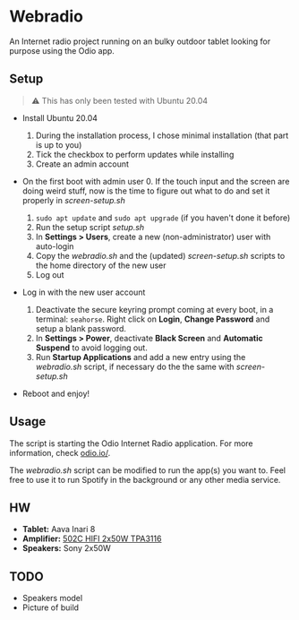 # Webradio
An Internet radio project running on an bulky outdoor tablet looking for purpose using the Odio app.

## Setup
> :warning: This has only been tested with Ubuntu 20.04

* Install Ubuntu 20.04
  1. During the installation process, I chose minimal installation (that part is up to you)
  2. Tick the checkbox to perform updates while installing
  3. Create an admin account

* On the first boot with admin user
  0. If the touch input and the screen are doing weird stuff, now is the time to figure out what to do and set it properly in _screen-setup.sh_
  1. `sudo apt update` and `sudo apt upgrade` (if you haven't done it before)
  2. Run the setup script _setup.sh_
  3. In **Settings > Users**, create a new (non-administrator) user with auto-login
  4. Copy the _webradio.sh_ and the (updated) _screen-setup.sh_ scripts to the home directory of the new user
  5. Log out

* Log in with the new user account
  1. Deactivate the secure keyring prompt coming at every boot, in a terminal: `seahorse`. Right click on **Login**, **Change Password** and setup a blank password.
  2. In **Settings > Power**, deactivate **Black Screen** and **Automatic Suspend** to avoid logging out.
  3. Run **Startup Applications** and add a new entry using the _webradio.sh_ script, if necessary do the the same with _screen-setup.sh_

* Reboot and enjoy!

## Usage
The script is starting the Odio Internet Radio application. For more information, check [odio.io/](https://odio.io/).

The _webradio.sh_ script can be modified to run the app(s) you want to. Feel free to use it to run Spotify in the background or any other media service.

## HW
* **Tablet:** Aava Inari 8
* **Amplifier:** [502C HIFI 2x50W TPA3116](https://www.banggood.com/502C-HIFI-2x50W-TPA3116-AUX+-bluetooth-5_0-HIFI-High-Power-Digital-Amplifier-Stereo-Board-AMP-Amplificador-Home-Theater-p-1582750.html?ID=6278569&cur_warehouse=UK)
* **Speakers:** Sony 2x50W

## TODO
- Speakers model
- Picture of build
